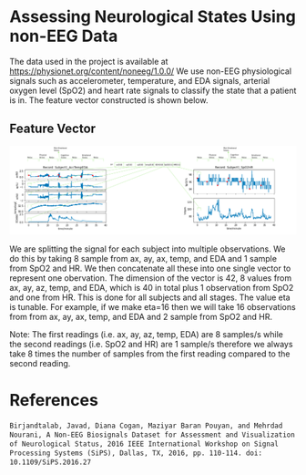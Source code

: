 # Assessing Neurological States Using non-EEG Data
The data used in the project is available at https://physionet.org/content/noneeg/1.0.0/
We use non-EEG physiological signals such as accelerometer, temperature, and EDA signals, arterial oxygen level (SpO2) and heart rate signals to classify the state that a patient is in. The feature vector constructed is shown below.

## Feature Vector
![Artboard.png](Artboard.png)

We are splitting the signal for each subject into multiple observations. We do this by taking 8 sample from ax, ay, ax, temp, and EDA and 1 sample from SpO2 and HR. We then concatenate all these into one single vector to represent one obervation. The dimension of the vector is 42, 8 values from ax, ay, az, temp, and EDA, which is 40 in total plus 1 observation from SpO2 and one from HR. This is done for all subjects and all stages. The value eta is tunable. For example, if we make eta=16 then we will take 16 observations from from ax, ay, ax, temp, and EDA and 2 sample from SpO2 and HR.

Note: The first readings (i.e. ax, ay, az, temp, EDA) are 8 samples/s while the second readings (i.e. SpO2 and HR) are 1 sample/s therefore we always take 8 times the number of samples from the first reading compared to the second reading.

# References
```
Birjandtalab, Javad, Diana Cogan, Maziyar Baran Pouyan, and Mehrdad Nourani, A Non-EEG Biosignals Dataset for Assessment and Visualization of Neurological Status, 2016 IEEE International Workshop on Signal Processing Systems (SiPS), Dallas, TX, 2016, pp. 110-114. doi: 10.1109/SiPS.2016.27
```
